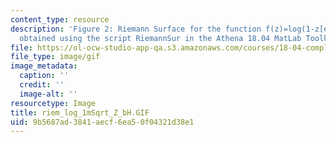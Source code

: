 ```yaml
---
content_type: resource
description: 'Figure 2: Riemann Surface for the function f(z)=log(1-z[exp]1/2). Picture
  obtained using the script RiemannSur in the Athena 18.04 MatLab Toolkit.'
file: https://ol-ocw-studio-app-qa.s3.amazonaws.com/courses/18-04-complex-variables-with-applications-fall-1999/9b5687ad3841aecf6ea50f04321d38e1_riem_log_1mSqrt_Z_bH.GIF
file_type: image/gif
image_metadata:
  caption: ''
  credit: ''
  image-alt: ''
resourcetype: Image
title: riem_log_1mSqrt_Z_bH.GIF
uid: 9b5687ad-3841-aecf-6ea5-0f04321d38e1
---
```

